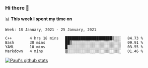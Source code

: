 ### Hi there 👋

📊 **This week I spent my time on**
<!--START_SECTION:waka-->
```text
Week: 18 January, 2021 - 25 January, 2021

C++        4 hrs 18 mins   █████████████████████▒░░░   84.73 % 
Bash       30 mins         ██▒░░░░░░░░░░░░░░░░░░░░░░   09.91 % 
YAML       10 mins         █░░░░░░░░░░░░░░░░░░░░░░░░   03.55 % 
Markdown   4 mins          ▒░░░░░░░░░░░░░░░░░░░░░░░░   01.46 % 
```
<!--END_SECTION:waka-->


[![Paul's github stats](https://github-readme-stats.vercel.app/api?username=mickeyouyou&theme=dracula&show_icons=true)](https://github.com/anuraghazra/github-readme-stats)
